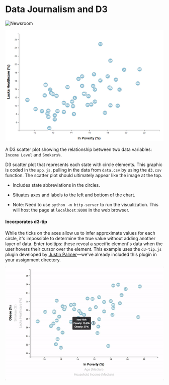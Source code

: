 # Data Journalism and D3

![Newsroom](https://media.giphy.com/media/v2xIous7mnEYg/giphy.gif)


![4-scatter](images/4-scatter.jpg)

A D3 scatter plot showing the relationship between two data variables: `Income Level` and `Smokers%`.

D3 scatter plot that represents each state with circle elements. This graphic is coded in the `app.js`, pulling in the data from `data.csv` by using the `d3.csv` function. The scatter plot should ultimately appear like the image at the top.

* Includes state abbreviations in the circles.

* Situates axes and labels to the left and bottom of the chart.

* Note: Need to use `python -m http-server` to run the visualization. This will host the page at `localhost:8000` in the web browser.

####  Incorporates d3-tip

While the ticks on the axes allow us to infer approximate values for each circle, it's impossible to determine the true value without adding another layer of data. Enter tooltips: these reveal a specific element's data when the user hovers their cursor over the element. This example uses the `d3-tip.js` plugin developed by [Justin Palmer](https://github.com/Caged)—we've already included this plugin in your assignment directory.

![8-tooltip](images/8-tooltip.gif)

